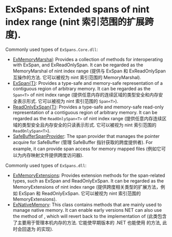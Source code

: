 # ExSpans: Extended spans of nint index range (nint 索引范围的扩展跨度).

Commonly used types of `ExSpans.Core.dll`:

- [ExMemoryMarshal](Zyl.ExSpans.ExMemoryMarshal.yml): Provides a collection of methods for interoperating with ExSpan, and ExReadOnlySpan. It can be regarded as the MemoryMarshal of nint index range (提供与 ExSpan 和 ExReadOnlySpan 互操作的方法. 它可以被视为 nint 索引范围的 MemoryMarshal).
- [ExSpan{T}](Zyl.ExSpans.ExSpan-1.yml): Provides a type-safe and memory-safe representation of a contiguous region of arbitrary memory. It can be regarded as the `Span<T>` of nint index range (提供任意内存的连续区域的类型安全和内存安全表示形式. 它可以被视为 nint 索引范围的 `Span<T>`).
- [ReadOnlyExSpan{T}](Zyl.ExSpans.ReadOnlyExSpan-1.yml): Provides a type-safe and memory-safe read-only representation of a contiguous region of arbitrary memory. It can be regarded as the `ReadOnlySpan<T>` of nint index range (提供任意内存连续区域的类型安全且内存安全的只读表示形式. 它可以被视为 nint 索引范围的 `ReadOnlySpan<T>`).
- [SafeBufferSpanProvider](Zyl.ExSpans.SafeBufferSpanProvider.yml): The span provider that manages the pointer acquire for SafeBuffer (管理 SafeBuffer 指针获取的跨度提供者). For example, it can provide span access for memory mapped files (例如它可以为内存映射文件提供跨度访问器).

Commonly used types of `ExSpans.dll`:

- [ExMemoryExtensions](Zyl.ExSpans.ExMemoryExtensions.yml): Provides extension methods for the span-related types, such as ExSpan<T> and ReadOnlyExSpan<T>. It can be regarded as the MemoryExtensions of nint index range (提供跨度相关类型的扩展方法，例如 ExSpan<T> 和 ReadOnlyExSpan<T>. 它可以被视为 nint 索引范围的 MemoryExtensions).
- [ExNativeMemory](Zyl.ExSpans.ExNativeMemory.yml): This class contains methods that are mainly used to manage native memory. It can enable early versions NET can also use the method of <see cref="NativeMemory"/>, which will revert back to the implementation of <see cref="Marshal.AllocHGlobal(IntPtr)"/> (此类包含了主要用于管理本机内存的方法. 它能使早期版本的 .NET 也能使用 <see cref="NativeMemory"/> 的方法, 此时会回退为 <see cref="Marshal.AllocHGlobal(IntPtr)"/> 的实现).
